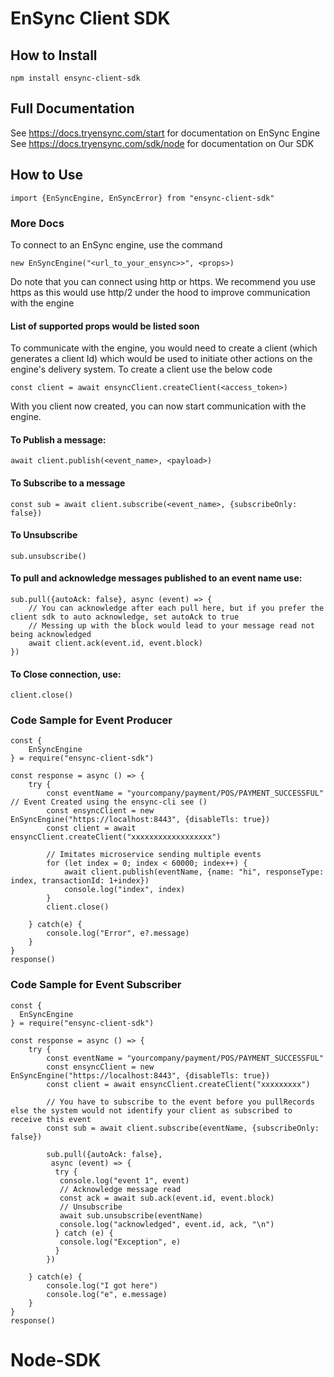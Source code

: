 # EnSync Client SDK

## How to Install

```
npm install ensync-client-sdk
```

## Full Documentation

See <https://docs.tryensync.com/start> for documentation on EnSync Engine
See <https://docs.tryensync.com/sdk/node> for documentation on Our SDK

## How to Use

```
import {EnSyncEngine, EnSyncError} from "ensync-client-sdk"
```

### More Docs

To connect to an EnSync engine, use the command

```
new EnSyncEngine("<url_to_your_ensync>>", <props>)
```
Do note that you can connect using http or https. We recommend you use https as this would use http/2 under the hood to improve communication with the engine

#### List of supported props would be listed soon

To communicate with the engine, you would need to create a client (which generates a client Id) which would be used to initiate other actions on the engine's delivery system. To create a client use the below code

```
const client = await ensyncClient.createClient(<access_token>)
```

With you client now created, you can now start communication with the engine.

#### To Publish a message:

```
await client.publish(<event_name>, <payload>)
```

#### To Subscribe to a message

```
const sub = await client.subscribe(<event_name>, {subscribeOnly: false})
```

#### To Unsubscribe

```
sub.unsubscribe()
```

#### To pull and acknowledge messages published to an event name use:

```
sub.pull({autoAck: false}, async (event) => {
    // You can acknowledge after each pull here, but if you prefer the client sdk to auto acknowledge, set autoAck to true
    // Messing up with the block would lead to your message read not being acknowledged
    await client.ack(event.id, event.block)
})
```

#### To Close connection, use:

```
client.close()
```

### Code Sample for Event Producer

```
const {
    EnSyncEngine
} = require("ensync-client-sdk")

const response = async () => {
    try {
        const eventName = "yourcompany/payment/POS/PAYMENT_SUCCESSFUL" // Event Created using the ensync-cli see ()
        const ensyncClient = new EnSyncEngine("https://localhost:8443", {disableTls: true})
        const client = await ensyncClient.createClient("xxxxxxxxxxxxxxxxxx")

        // Imitates microservice sending multiple events
        for (let index = 0; index < 60000; index++) {
            await client.publish(eventName, {name: "hi", responseType: index, transactionId: 1+index})
            console.log("index", index)
        }
        client.close()

    } catch(e) {
        console.log("Error", e?.message)
    }
}
response()
```

### Code Sample for Event Subscriber

```
const {
  EnSyncEngine
} = require("ensync-client-sdk")

const response = async () => {
    try {
        const eventName = "yourcompany/payment/POS/PAYMENT_SUCCESSFUL"
        const ensyncClient = new EnSyncEngine("https://localhost:8443", {disableTls: true})
        const client = await ensyncClient.createClient("xxxxxxxxx")

        // You have to subscribe to the event before you pullRecords else the system would not identify your client as subscribed to receive this event
        const sub = await client.subscribe(eventName, {subscribeOnly: false})

        sub.pull({autoAck: false},
         async (event) => {
          try {
           console.log("event 1", event)
           // Acknowledge message read
           const ack = await sub.ack(event.id, event.block)
           // Unsubscribe
           await sub.unsubscribe(eventName)
           console.log("acknowledged", event.id, ack, "\n")
          } catch (e) {
           console.log("Exception", e)
          }
        })

    } catch(e) {
        console.log("I got here")
        console.log("e", e.message)
    }
}
response()
```
# Node-SDK
